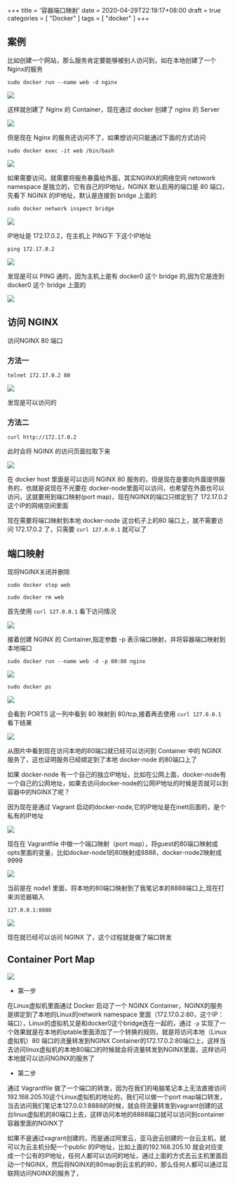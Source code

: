 +++
title = '容器端口映射'
date = 2020-04-29T22:19:17+08:00
draft = true
categories = [ "Docker" ]
tags = [ "docker" ]
+++


## 案例

比如创建一个网站，那么服务肯定要能够被别人访问到，如在本地创建了一个Nginx的服务

```
sudo docker run --name web -d nginx
```

<!-- more -->

![](https://images.notes.xuepincat.com/docker/port-mapping/1.png)

这样就创建了 Nginx 的 Container，现在通过 docker 创建了 nginx 的 Server

![](https://images.notes.xuepincat.com/docker/port-mapping/2.png)

但是现在 Nginx 的服务还访问不了，如果想访问只能通过下面的方式访问

```
sudo docker exec -it web /bin/bash
```

![](https://images.notes.xuepincat.com/docker/port-mapping/3.png)

如果需要访问，就需要将服务暴露给外面，其实NGINX的网络空间 netowork namespace 是独立的，它有自己的IP地址，NGINX 默认启用的端口是 80 端口，先看下 NGINX 的IP地址，默认是连接到 bridge 上面的

```
sudo docker network inspect bridge
```

![](https://images.notes.xuepincat.com/docker/port-mapping/4.png)

IP地址是 172.17.0.2，在主机上 PING下 下这个IP地址

```
ping 172.17.0.2
```

![](https://images.notes.xuepincat.com/docker/port-mapping/5.png)

发现是可以 PING 通的，因为主机上是有 docker0 这个 bridge 的,因为它是连到 docker0 这个 bridge 上面的

![](https://images.notes.xuepincat.com/docker/port-mapping/6.png)

## 访问 NGINX


访问NGINX 80 端口

### 方法一

```
telnet 172.17.0.2 80
```

![](https://images.notes.xuepincat.com/docker/port-mapping/7.png)

发现是可以访问的

### 方法二

```
curl http://172.17.0.2
```

此时会将 NGINX 的访问页面拉取下来

![](https://images.notes.xuepincat.com/docker/port-mapping/8.png)

在 docker host 里面是可以访问 NGINX 80 服务的，但是现在是要向外面提供服务的，也就是说现在不光要在 docker-node里面可以访问，也希望在外面也可以访问，这就要用到端口映射(port map)，现在NGINX的端口只绑定到了 172.17.0.2 这个IP的网络空间里面

现在需要将端口映射到本地 docker-node 这台机子上的80 端口上，就不需要访问 172.17.0.2 了，只需要 `curl 127.0.0.1` 就可以了

## 端口映射

现将NGINX关闭并删除

```
sudo docker stop web
```

```
sudo docker rm web
```

首先使用 `curl 127.0.0.1` 看下访问情况

![](https://images.notes.xuepincat.com/docker/port-mapping/11.png)

接着创建 NGINX 的 Container,指定参数 -p 表示端口映射，并将容器端口映射到本地端口

```
sudo docker run --name web -d -p 80:80 nginx
```

![](https://images.notes.xuepincat.com/docker/port-mapping/9.png)

```
sudo docker ps
```

![](https://images.notes.xuepincat.com/docker/port-mapping/10.png)

会看到 PORTS 这一列中看到 80 映射到 80/tcp,接着再去使用 `curl 127.0.0.1` 看下结果

![](https://images.notes.xuepincat.com/docker/port-mapping/12.png)

从图片中看到现在访问本地的80端口就已经可以访问到 Container 中的 NGINX 服务了，这也证明服务已经绑定到了本地 docker-node 的80端口上了

如果 docker-node 有一个自己的独立IP地址，比如在公网上面，docker-node有一个自己的公网地址，如果去访问docker-node的公网IP地址的时候是否就可以到容器中的NGINX了呢？

因为现在是通过 Vagrant 启动的docker-node,它的IP地址是在inett后面的，是个私有的IP地址

![](https://images.notes.xuepincat.com/docker/port-mapping/13.png)

现在在 Vagrantfile 中做一个端口映射（port map），将guest的80端口映射成opts里面的变量，比如docker-node1的80映射成8888，docker-node2映射成9999

![](https://images.notes.xuepincat.com/docker/port-mapping/14.png)

当前是在 node1 里面，将本地的80端口映射到了我笔记本的8888端口上,现在打来浏览器输入

```
127.0.0.1:8888
```

![](https://images.notes.xuepincat.com/docker/port-mapping/15.png)

现在就已经可以访问 NGINX 了，这个过程就是做了端口转发

## Container Port Map

![](https://images.notes.xuepincat.com/docker/port-mapping/16.png)

* 第一步

在Linux虚拟机里面通过 Docker 启动了一个 NGINX Container，NGINX的服务是绑定到了本地的Linux的network namespace 里面（172.17.0.2:80，这个IP：端口），Linux的虚拟机又是和docker0这个bridge连在一起的，通过 `-p` 实现了一个效果就是在本地的iptable里面添加了一个转换的规则，就是将访问本地（Linux虚拟机）80 端口的流量转发到NGINX Container的172.17.0.2:80端口上，这样当去访问linux虚拟机的本地80端口的时候就会将流量转发到NGINX里面，这样访问本地就可以访问NGINX的服务了

* 第二步

通过 Vagrantfile 做了一个端口的转发，因为在我们的电脑笔记本上无法直接访问192.168.205.10这个Linux虚拟机的地址的，我们可以做一个port map端口转发，当去访问我们笔记本127.0.0.1:8888的时候，就会将流量转发到vagrant创建的这台linux虚拟机的80端口上去，这样访问本地的8888端口就可以访问到container容器里面的NGINX了

如果不是通过vagrant创建的，而是通过阿里云，亚马逊云创建的一台云主机，就可以为云主机分配一个public 的IP地址，比如上面的192.168.205.10 就会对应变成一个公有的IP地址，任何人都可以访问的地址，通过上面的方式去云主机里面启动一个NGINX，然后将NGINX的80map到云主机的80，那么任何人都可以通过互联网访问NGINX的服务了，